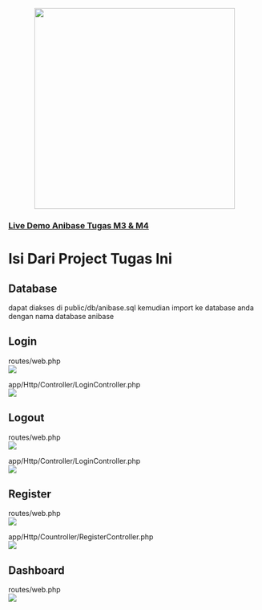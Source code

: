 <p align="center"><a href="https://anibase.000webhostapp.com" target="_blank"><img src="https://anibase.000webhostapp.com/img/anibase.png" width="400"></a></p>

### <a href="https://anibase.000webhostapp.com" target="_blank">Live Demo Anibase Tugas M3 & M4</a>

# Isi Dari Project Tugas Ini

## Database

dapat diakses di public/db/anibase.sql kemudian import ke database anda dengan nama database anibase

## Login

routes/web.php<br>
<img src="https://anibase.000webhostapp.com/img/login1.png">

app/Http/Controller/LoginController.php<br>
<img src="d">

## Logout

routes/web.php<br>
<img src="https://anibase.000webhostapp.com/img/logout2.png">

app/Http/Controller/LoginController.php<br>
<img src="https://anibase.000webhostapp.com/img/logout1.png">

## Register

routes/web.php<br>
<img src="https://anibase.000webhostapp.com/img/register.png">

app/Http/Countroller/RegisterController.php<br>
<img src="https://anibase.000webhostapp.com/img/register2.png">

## Dashboard

routes/web.php<br>
<img src="https://anibase.000webhostapp.com/img/dashboard.png">
